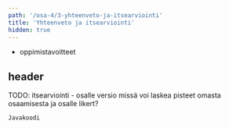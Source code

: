 ```yaml
---
path: '/osa-4/3-yhteenveto-ja-itsearviointi'
title: 'Yhteenveto ja itsearviointi'
hidden: true
---
```


<text-box variant='learningObjectives' name='Oppimistavoitteet'>

- oppimistavoitteet

</text-box>

## header

TODO: itsearviointi - osalle versio missä voi laskea pisteet omasta osaamisesta ja osalle likert?

```java
Javakoodi
```
